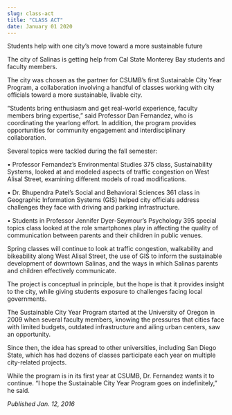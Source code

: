 ```yaml
---
slug: class-act
title: "CLASS ACT"
date: January 01 2020
---
```


<p>Students help with one city’s move toward a more sustainable future</p><p>The city of Salinas is getting help from Cal State Monterey Bay students and faculty members.
</p><p>The city was chosen as the partner for CSUMB’s first Sustainable City Year Program, a collaboration involving a handful of classes working with city officials toward a more sustainable, livable city.
</p><p>“Students bring enthusiasm and get real&#45;world experience, faculty members bring expertise,” said Professor Dan Fernandez, who is coordinating the yearlong effort. In addition, the program provides opportunities for community engagement and interdisciplinary collaboration.
</p><p>Several topics were tackled during the fall semester:
</p><p>• Professor Fernandez’s Environmental Studies 375 class, Sustainability Systems, looked at and modeled aspects of traffic congestion on West Alisal Street, examining different models of road modifications.
</p><p>• Dr. Bhupendra Patel’s Social and Behavioral Sciences 361 class in Geographic Information Systems &#40;GIS&#41; helped city officials address challenges they face with driving and parking infrastructure.
</p><p>• Students in Professor Jennifer Dyer&#45;Seymour’s Psychology 395 special topics class looked at the role smartphones play in affecting the quality of communication between parents and their children in public venues.
</p><p>Spring classes will continue to look at traffic congestion, walkability and bikeability along West Alisal Street, the use of GIS to inform the sustainable development of downtown Salinas, and the ways in which Salinas parents and children effectively communicate.

The project is conceptual in principle, but the hope is that it provides insight to the city, while giving students exposure to challenges facing local governments.

The Sustainable City Year Program started at the University of Oregon in 2009 when several faculty members, knowing the pressures that cities face with limited budgets, outdated infrastructure and ailing urban centers, saw an opportunity.
</p><p>Since then, the idea has spread to other universities, including San Diego State, which has had dozens of classes participate each year on multiple city&#45;related projects.
</p><p>While the program is in its first year at CSUMB, Dr. Fernandez wants it to continue. “I hope the Sustainable City Year Program goes on indefinitely,” he said.
</p><p><em>Published Jan. 12, 2016</em>
</p>
